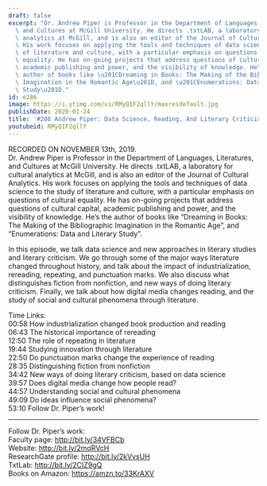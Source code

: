 ```yaml
---
draft: false
excerpt: "Dr. Andrew Piper is Professor in the Department of Languages, Literatures,\
  \ and Cultures at McGill University. He directs .txtLAB, a laboratory for cultural\
  \ analytics at McGill, and is also an editor of the Journal of Cultural Analytics.\
  \ His work focuses on applying the tools and techniques of data science to the study\
  \ of literature and culture, with a particular emphasis on questions of cultural\
  \ equality. He has on-going projects that address questions of cultural capital,\
  \ academic publishing and power, and the visibility of knowledge. He\u2019s the\
  \ author of books like \u201CDreaming in Books: The Making of the Bibliographic\
  \ Imagination in the Romantic Age\u201D, and \u201CEnumerations: Data and Literary\
  \ Study\u201D."
id: e286
image: https://i.ytimg.com/vi/RMyQIF2qllY/maxresdefault.jpg
publishDate: 2020-01-24
title: '#286 Andrew Piper: Data Science, Reading, And Literary Criticism'
youtubeid: RMyQIF2qllY
---
```

RECORDED ON NOVEMBER 13th, 2019.  
Dr. Andrew Piper is Professor in the Department of Languages, Literatures, and Cultures at McGill University. He directs .txtLAB, a laboratory for cultural analytics at McGill, and is also an editor of the Journal of Cultural Analytics. His work focuses on applying the tools and techniques of data science to the study of literature and culture, with a particular emphasis on questions of cultural equality. He has on-going projects that address questions of cultural capital, academic publishing and power, and the visibility of knowledge. He’s the author of books like “Dreaming in Books: The Making of the Bibliographic Imagination in the Romantic Age”, and “Enumerations: Data and Literary Study”.

In this episode, we talk data science and new approaches in literary studies and literary criticism. We go through some of the major ways literature changed throughout history, and talk about the impact of industrialization, rereading, repeating, and punctuation marks. We also discuss what distinguishes fiction from nonfiction, and new ways of doing literary criticism. Finally, we talk about how digital media changes reading, and the study of social and cultural phenomena through literature.

Time Links:  
00:58  How industrialization changed book production and reading  
06:43  The historical importance of rereading  
12:50  The role of repeating in literature  
19:44  Studying innovation through literature  
22:50  Do punctuation marks change the experience of reading  
28:35  Distinguishing fiction from nonfiction  
34:42  New ways of doing literary criticism, based on data science  
39:57  Does digital media change how people read?  
44:57  Understanding social and cultural phenomena  
49:09  Do ideas influence social phenomena?  
53:10  Follow Dr. Piper’s work!

---

Follow Dr. Piper’s work:  
Faculty page: http://bit.ly/34VFBCb  
Website: http://bit.ly/2mqRVcH  
ResearchGate profile: http://bit.ly/2kVvsUH  
TxtLab: http://bit.ly/2CIZ9gQ  
Books on Amazon: https://amzn.to/33KrAXV
